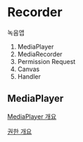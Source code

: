 # Recorder

녹음앱

1. MediaPlayer
2. MediaRecorder
3. Permission Request
4. Canvas
5. Handler

## MediaPlayer

[MediaPlayer 개요](https://developer.android.com/guide/topics/media/mediaplayer?hl=ko)

[권한 개요](https://developer.android.com/guide/topics/permissions/overview?hl=ko)

